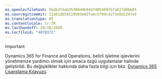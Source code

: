 ```yaml
---
ms.openlocfilehash: 5bdb3f4ab35380d4b94d7405489fb7ab27d8bb85
ms.sourcegitcommit: 11a61db54119503e82faec5f99c4273e8d1247e5
ms.translationtype: HT
ms.contentlocale: tr-TR
ms.lasthandoff: 10/16/2020
ms.locfileid: "4070372"
---
```

> [!IMPORTANT]
> Dynamics 365 for Finance and Operations, belirli işletme işlevlerini yönetmenize yardımcı olmak için amaca özgü uygulamalar halinde geliştirildi. Bu değişiklikler hakkında daha fazla bilgi için bkz. [Dynamics 365 Lisanslama Kılavuzu](https://mbs.microsoft.com/Files/public/365/Dynamics365LicensingGuide.pdf).
 
